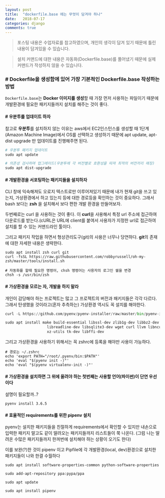 ```yaml
---
layout: post
title:  "dockerfile.base 에는 무엇이 담겨야 하나"
date:   2018-07-17
categories: django
comments: true
---
```

> 포스팅 내용은 수업자료를 참고하였으며, 개인의 생각이 담겨 있기 때문에 틀린 내용이 담겨있을 수 있습니다.

> 설치 커맨드에 대한 내용은 자동화(Dockerfile.base)를 풀어냈기 때문에 실제 커맨드가 작성하지 않을 수 있습니다.


### # Dockerfile을 생성함에 있어 가장 기본적인 Dockerfile.base 작성하는 방법

`Dockerfile.base`는 **Docker 이미지를 생성**할 때 가장 먼저 사용하는 파일이기 때문에 개발환경에 필요한 패키지들까지 설치를 해주는 것이 좋다.


#### # 우분투를 업데이트 하자

참고로 **우분투**를 설치하지 않는 이유는 aws에서 EC2인스턴스를 생성할 때 1단계(Amazon Machine Image)에서 OS를 선택하고 생성하기 때문에 apt update, apt-dist upgrade 만 업데이트를 진행해주면 된다.

```python
# 우분투 패키지 업데이트
sudo apt update

# 의존성 검사하며 업그레이드(우분투에 각 버전별로 호환성을 따져 최적의 버전끼리 매칭)
sudo apt dist-upgrade
```


#### # 개발환경을 서포팅하는 패키지들을 설치하자

CLI 창에 익숙해져도 오로지 텍스트로만 이루어져있기 때문에 내가 현재 git을 쓰고 있는지, 가상환경에서 하고 있는지 등에 대한 경로등을 확인하는 것이 중요하다. 그래서 bash 보다는 **zsh** 을 설치해서 보다 편한 개발 환경을 만들어보자.

두번째로는 curl 을 사용하는 것이 좋다. 이 **curl**을 사용해서 특정 url 주소에 접근하여 다운로드를 받는다.(cURL은 URL에 client를 붙여서 사용자가 지정한 url로 접근하여 설치를 할 수 있는 커맨드라인 툴이다.

그리고 패키지 작업을 하면서 형상관리도구(git)의 사용은 너무나 당연하다. **git**의 존재에 대한 자세한 내용은 생략한다.

```
sudo apt install zsh curl git
curl -fsSL https://raw.githubusercontent.com/robbyrussell/oh-my-zsh/master/tools/install.sh

# 자동화를 할때 필요한 명령어, chsh 명령어는 사용자의 로그인 쉘을 변경
chsh -s /usr/bin/zsh

```

#### # 가상환경을 모르는 자, 개발을 하지 말라

개인이 감당해야 하는 프로젝트는 많고 그 프로젝트의 버전과 패키지들은 각각 다르다. 그래서 탄생했을 것이라고(혼자 추측하는) 가상환경 역시도 꼭 설치를 해야한다.

```python
curl -L https://github.com/pyenv/pyenv-installer/raw/master/bin/pyenv-installer | bash

sudo apt install make build-essential libssl-dev zlib1g-dev libbz2-dev \
                   libreadline-dev libsqlite3-dev wget curl llvm libncurses5-dev libncursesw5-dev \
                   xz-utils tk-dev libffi-dev
```

그리고 가상환경을 사용하기 위해서는 꼭 zshrc에 등록을 해야만 사용이 가능하다.

```
# 경로는 ~/.zshrc
echo 'export PATH="/root/.pyenv/bin:$PATH"'
echo 'eval "$(pyenv init -)"'
echo 'eval "$(pyenv virtualenv-init -)"'
```

#### # 가상환경을 설치하면 그 위에 올려야 하는 첫번째는 사용할 언어(파이썬)이 단연 우선이다

설명이 필요할까..?

```
pyenv install 3.6.5
```

#### # 효율적인 requirements를 위한 pipenv 설치

pyenv는 설치한 패키지들을 친절하게 requirements에서 확인할 수 있지만 내손으로 입력한 패키지 말고도 같이 딸려오는 패키지들까지 리스트들이 쭉 나온다. (그럼 나는 딸려온 수많은 패키지들까지 한꺼번에 설치해야 하는 상황이 오기도 한다)

이를 보완(?)한 것이 pipenv 이고 Pipfile에 각 개발환경(local, dev)환경으로 설치한 패키지들이 나와 한결 수월하다

```
sudo apt install software-properties-common python-software-properties

sudo add-apt-repository ppa:pypa/ppa

sudo apt update

sudo apt install pipenv
```
